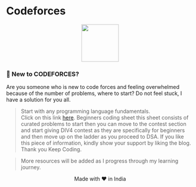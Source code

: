 # Codeforces
<div align="center">
  <img src="https://media1.giphy.com/media/jTMw980OBX5YEAulPm/200w.webp?cid=ecf05e47j9zw1kwjhpjfz4gl5081x8mumvwrmjlzomk0e7na&ep=v1_stickers_search&rid=200w.webp&ct=s" width="100px"/>
</div>

### 📝 New to CODEFORCES?
Are you someone who is new to code forces and feeling overwhelmed because of the number of problems, where to start? Do not feel stuck, I have a solution for you all.

>Start with any programming language fundamentals. <br>
>Click on this link [here](https://codeforces.com/group/MWSDmqGsZm/contest/219158). Beginners coding sheet this sheet consists of curated problems to start then you can move to the contest section and start giving DIV4 contest as they are specifically for beginners and then move up on the ladder as you proceed to DSA.
If you like this piece of information, kindly show your support by liking the blog. Thank you Keep Coding.


>More resources will be added as I progress through my learning journey. <br>
<p align="center">Made with ❤️ in India</p>

